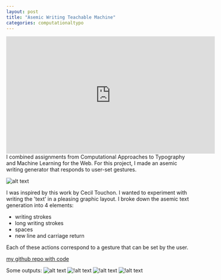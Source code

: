 ```yaml
---
layout: post
title: "Asemic Writing Teachable Machine"
categories: computationaltypo
---
```


<iframe width="560" height="315" src="https://www.youtube.com/embed/TMpmqJIXQF0" frameborder="0" allow="accelerometer; autoplay; encrypted-media; gyroscope; picture-in-picture" allowfullscreen></iframe>
I combined assignments from Computational Approaches to Typography and Machine Learning for the Web. For this project, I made an asemic writing generator that responds to user-set gestures.

![alt text](https://raw.githubusercontent.com/jirrian/jirrian.github.io/master/images/computationtypo/week2/ceciltouchon.jpg)

I was inspired by this work by Cecil Touchon. I wanted to experiment with writing the 'text' in a pleasing graphic layout.
I broke down the asemic text generation into 4 elements:
- writing strokes
- long writing strokes
- spaces
- new line and carriage return

Each of these actions correspond to a gesture that can be set by the user.

[my github repo with code](https://github.com/jirrian/asemicWritingTeachableMachine)

Some outputs:
![alt text](https://raw.githubusercontent.com/jirrian/jirrian.github.io/master/images/computationtypo/week2/output1.png)
![!alt text](https://raw.githubusercontent.com/jirrian/jirrian.github.io/master/images/computationtypo/week2/output2.png)
![!alt text](https://raw.githubusercontent.com/jirrian/jirrian.github.io/master/images/computationtypo/week2/output3.png)
![!alt text](https://raw.githubusercontent.com/jirrian/jirrian.github.io/master/images/computationtypo/week2/output4.png)
